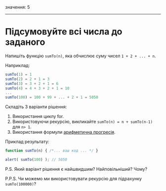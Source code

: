 значення: 5

---

# Підсумовуйте всі числа до заданого

Напишіть функцію `sumTo(n)`, яка обчислює суму чисел `1 + 2 + ... + n`.

Наприклад:

```js no-beautify
sumTo(1) = 1
sumTo(2) = 2 + 1 = 3
sumTo(3) = 3 + 2 + 1 = 6
sumTo(4) = 4 + 3 + 2 + 1 = 10
...
sumTo(100) = 100 + 99 + ... + 2 + 1 = 5050
```

Складіть 3 варіанти рішення:

1. Використання циклу for.
2. Використовуючи рекурсію, викликайте `sumTo(n) = n + sumTo(n-1)` для `n> 1`.
3. Використання формули [арифметична прогресія](https://en.wikipedia.org/wiki/Arithmetic_progression).

Приклад результату:

```js
function sumTo(n) { /*... ваш код ... */ }

alert( sumTo(100) ); // 5050
```

P.S. Який варіант рішення є найшвидшим? Найповільніший? Чому?

P.P.S. Чи можемо ми використовувати рекурсію для підрахунку `sumTo(100000)`?